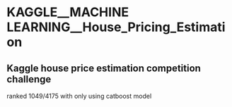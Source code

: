 # KAGGLE__MACHINE LEARNING__House_Pricing_Estimation
## Kaggle house price estimation competition challenge
ranked 1049/4175 with only using catboost model

